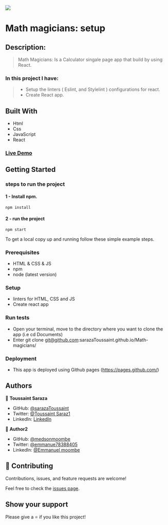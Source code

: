 ![](https://img.shields.io/badge/Microverse-blueviolet)

# Math magicians: setup

## Description:

> Math Magicians: Is a Calculator singale page app that build by using React.

### In this project I have:

> - Setup the linters ( Eslint, and Stylelint ) configurations for react. 
> - Create React app.

## Built With

- Html
- Css
- JavaScript
- React

### [ Live Demo ](https://zippy-semolina-30b0af.netlify.app/)


## Getting Started

### steps to run the project

#### 1 - Install npm.

```
npm install
```

#### 2 - run the project

```
npm start
```

To get a local copy up and running follow these simple example steps.

### Prerequisites

- HTML & CSS & JS
- npm
- node (latest version)

### Setup

- linters for HTML, CSS and JS
- Create react app

### Run tests

- Open your terminal, move to the directory where you want to clone the app (i.e cd Documents)
- Enter git clone git@github.com:sarazaToussaint.github.io/Math-magicians/

### Deployment

- This app is deployed using Github pages (https://pages.github.com/)

## Authors

👤 **Toussaint Saraza**

- GitHub: [@sarazaToussaint](https://github.com/sarazaToussaint)
- Twitter: [@Toussaint Saraz1](https://twitter.com/ToussaintSaraz1)
- LinkedIn: [LinkedIn](https://www.linkedin.com/in/toussaint-saraza-841b111ba/)

👤 **Author2**

- GitHub: [@medsonmoombe](https://github.com/medsonmoombe)
- Twitter: [@emmanue78388405](https://twitter.com/@emmanue78388405)
- LinkedIn: [@Emmanuel moombe](https://www.linkedin.com/in/emmanuel-moombe-821918230/)

## 🤝 Contributing

Contributions, issues, and feature requests are welcome!

Feel free to check the [issues page](../../issues/).

## Show your support

Please give a ⭐️ if you like this project!


